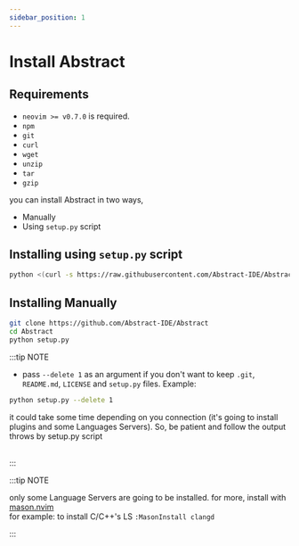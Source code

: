 ```yaml
---
sidebar_position: 1
---
```





# Install Abstract


## Requirements

- `neovim >= v0.7.0` is required.
- `npm`
- `git`
- `curl`
- `wget`
- `unzip`
- `tar`
- `gzip`

you can install Abstract in two ways,
- Manually
- Using `setup.py` script


## Installing using `setup.py` script

```bash
python <(curl -s https://raw.githubusercontent.com/Abstract-IDE/Abstract/main/setup.py)
```


## Installing Manually

```bash
git clone https://github.com/Abstract-IDE/Abstract
cd Abstract
python setup.py
```


:::tip NOTE

- pass `--delete 1` as an argument if you don't want to keep `.git`, `README.md`, `LICENSE` and `setup.py` files. Example:
```bash
python setup.py --delete 1
```
it could take some time depending on you connection (it's going to install plugins and some Languages Servers).
So, be patient and follow the output throws by setup.py script<br/><br/>

:::

:::tip NOTE

only some Language Servers are going to be installed. for more, install with [mason.nvim](https://github.com/williamboman/mason.nvim) <br/>
for example: to install C/C++'s LS ``` :MasonInstall clangd ```

:::

